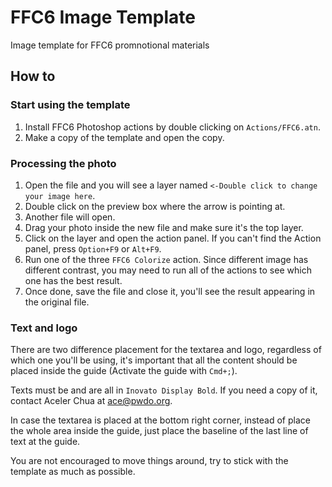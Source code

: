 FFC6 Image Template
=============================
Image template for FFC6 promnotional materials

## How to

### Start using the template
1. Install FFC6 Photoshop actions by double clicking on `Actions/FFC6.atn`.
2. Make a copy of the template and open the copy.

### Processing the photo
1. Open the file and you will see a layer named `<-Double click to change your image here`.
2. Double click on the preview box where the arrow is pointing at.
3. Another file will open.
4. Drag your photo inside the new file and make sure it's the top layer.
5. Click on the layer and open the action panel. If you can't find the Action panel, press `Option+F9` or `Alt+F9`.
6. Run one of the three `FFC6 Colorize` action. Since different image has different contrast, you may need to run all of the actions to see which one has the best result.
7. Once done, save the file and close it, you'll see the result appearing in the original file.

### Text and logo
There are two difference placement for the textarea and logo, regardless of which one you'll be using, it's important that all the content should be placed inside the guide (Activate the guide with `Cmd+;`).

Texts must be and are all in `Inovato Display Bold`. If you need a copy of it, contact Aceler Chua at [ace@pwdo.org](mailto://ace@pwdo.org).

In case the textarea is placed at the bottom right corner, instead of place the whole area inside the guide, just place the baseline of the last line of text at the guide.

You are not encouraged to move things around, try to stick with the template as much as possible.